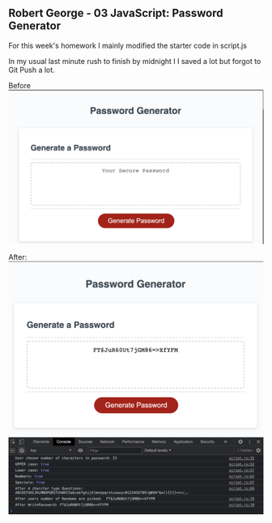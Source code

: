## Robert George - 03 JavaScript: Password Generator

For this week's homework I mainly modified the starter code in script.js

In my usual last minute rush to finish by midnight I I saved a lot but forgot to Git Push a lot.

Before
![The Password Generator application displays a red button to "Generate Password".](./images/generate-password-01.png)

After:
![The Password Generator application displays a red button to "Generate Password".](./images/generate-password-02.png)
